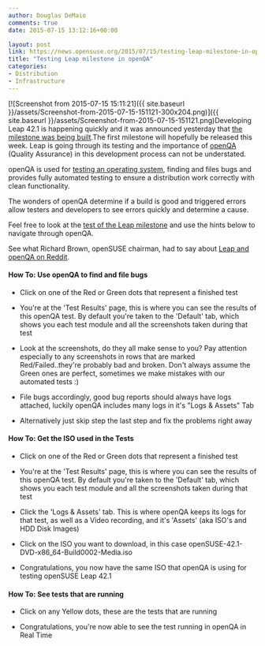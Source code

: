 ```yaml
---
author: Douglas DeMaio
comments: true
date: 2015-07-15 13:12:16+00:00

layout: post
link: https://news.opensuse.org/2015/07/15/testing-leap-milestone-in-openqa/
title: "Testing Leap milestone in openQA"
categories:
- Distribution
- Infrastructure
---
```











[![Screenshot from 2015-07-15 15:11:21]({{ site.baseurl }}/assets/Screenshot-from-2015-07-15-151121-300x204.png)]({{ site.baseurl }}/assets/Screenshot-from-2015-07-15-151121.png)Developing Leap 42.1 is happening quickly and it was announced yesterday that [the milestone was being built](https://build.opensuse.org/project/show/openSUSE:42).The first milestone will hopefully be released this week. Leap is going through its testing and the importance of [openQA](https://openqa.opensuse.org/) (Quality Assurance) in this development process can not be understated.




openQA is used for [testing an operating system](https://openqa.opensuse.org/tests), finding and files bugs and provides fully automated testing to ensure a distribution work correctly with clean functionality.

The wonders of openQA determine if a build is good and triggered errors allow testers and developers to see errors quickly and determine a cause.

Feel free to look at the [test of the Leap milestone](https://openqa.opensuse.org/tests/overview?distri=opensuse&version=42&groupid=7) and use the hints below to navigate through openQA.

See what Richard Brown, openSUSE chairman, had to say about [Leap and openQA on Reddit](https://www.reddit.com/user/rbrownsuse).









#### How To: Use openQA to find and file bugs<!-- more -->





	
  * Click on one of the Red or Green dots that represent a finished test

	
  * You're at the 'Test Results' page, this is where you can see the results of this openQA test. By default you're taken to the 'Default' tab, which shows you each test module and all the screenshots taken during that test

	
  * Look at the screenshots, do they all make sense to you? Pay attention especially to any screenshots in rows that are marked Red/Failed..they're probably bad and broken. Don't always assume the Green ones are perfect, sometimes we make mistakes with our automated tests :)

	
  * File bugs accordingly, good bug reports should always have logs attached, luckily openQA includes many logs in it's "Logs & Assets" Tab

	
  * Alternatively just skip step the last step and fix the problems right away







#### How To: Get the ISO used in the Tests





	
  * Click on one of the Red or Green dots that represent a finished test

	
  * You're at the 'Test Results' page, this is where you can see the results of this openQA test. By default you're taken to the 'Default' tab, which shows you each test module and all the screenshots taken during that test

	
  * Click the 'Logs & Assets' tab. This is where openQA keeps its logs for that test, as well as a Video recording, and it's 'Assets' (aka ISO's and HDD Disk Images)

	
  * Click on the ISO you want to download, in this case openSUSE-42.1-DVD-x86_64-Build0002-Media.iso

	
  * Congratulations, you now have the same ISO that openQA is using for testing openSUSE Leap 42.1




#### How To: See tests that are running





	
  * Click on any Yellow dots, these are the tests that are running

	
  * Congratulations, you're now able to see the test running in openQA in Real Time










		
